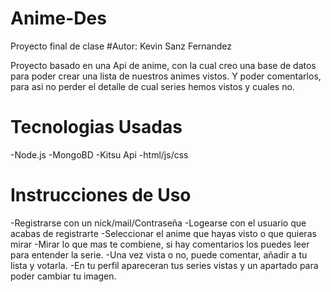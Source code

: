 # Anime-Des
Proyecto final de clase
#Autor: Kevin Sanz Fernandez

Proyecto basado en una Api de anime, con la cual creo una base de datos para poder crear una lista de nuestros animes vistos.
Y poder comentarlos, para asi no perder el detalle de cual series hemos vistos y cuales no.

# Tecnologias Usadas
-Node.js
-MongoBD
-Kitsu Api
-html/js/css

# Instrucciones de Uso

-Registrarse con un nick/mail/Contraseña
-Logearse con el usuario que acabas de registrarte
-Seleccionar el anime que hayas visto o que quieras mirar
-Mirar lo que mas te combiene, si hay comentarios los puedes leer para entender la serie.
-Una vez vista o no, puede comentar, añadir a tu lista y votarla.
-En tu perfil apareceran tus series vistas y un apartado para poder cambiar tu imagen.